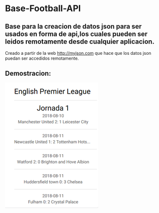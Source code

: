 # Base-Football-API

## Base para la creacion de datos json para ser usados en forma de api,los cuales pueden ser leidos remotamente desde cualquier aplicacion.

Creado a partir de la web http://myjson.com que hace que los datos json puedan ser accedidos remotamente.

## Demostracion:
![Alt text](https://github.com/Joseba10/Base-Football-API/blob/master/partidos.PNG)
